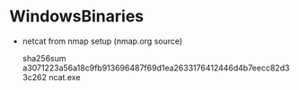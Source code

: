 # WindowsBinaries

- netcat from nmap setup (nmap.org source)

  sha256sum a3071223a56a18c9fb913696487f69d1ea2633176412446d4b7eecc82d33c262  ncat.exe
